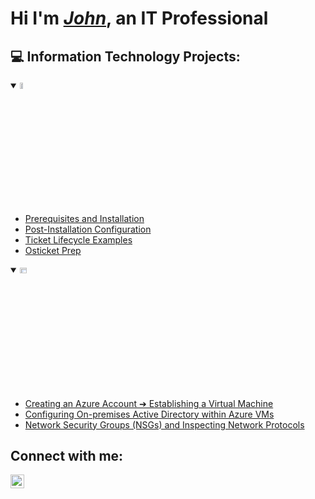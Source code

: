   <h1>Hi I'm <i><a href="https://www.linkedin.com/in/johnoluremicollins/">John</a></i>, an IT Professional</h1>

<h2>💻 Information Technology Projects:</h2>

<details open>
  <summary><img src="https://i.imgur.com/KzJbWRS.png" height="5%" width="10%" alt="osTicket"/></summary>

  - [Prerequisites and Installation](https://github.com/Johnremilekun/osticket-prereqs)
  - [Post-Installation Configuration](https://github.com/Johnremilekun/post-install-config)
  - [Ticket Lifecycle Examples](https://github.com/Johnremilekun/ticket-lifecycle)
  - [Osticket Prep](https://github.com/Johnremilekun/osticket-prereqs1)
</details>

<details open>
  <summary><img src="https://i.imgur.com/1DDZ4Ui.png" height="5%" width="15%" alt="Microsoft Azure"/></summary>

  - [Creating an Azure Account ➔ Establishing a Virtual Machine](https://github.com/Johnremilekun/azure-start)
  - [Configuring On-premises Active Directory within Azure VMs](https://github.com/Johnremilekun/configure-activedirectory)
  - [Network Security Groups (NSGs) and Inspecting Network Protocols](https://github.com/Johnremilekun/azure-network-protocols)
</details>

<h2>Connect with me:</h2>

[<img align="left" alt="JTYK | LinkedIn" width="22px" src="https://cdn.jsdelivr.net/npm/simple-icons@v3/icons/linkedin.svg" />][linkedin]

[linkedin]: https://www.linkedin.com/in/johnoluremicollins/
